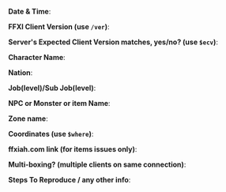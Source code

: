 <!-- 
DO NOT REMOVE OR CHANGE THE PRE-FORMATTED TEXT TO PUT @COMMANDS IN TEMPLATE!!!
GITHUB SEES `@MENTIONS`, NOT `@GMCOMMANDS`!!!
IF YOU STUPIDLY IGNORE THIS WARNING I WILL CLOSE YOUR ISSUE!11eleventytwo!

Issues will also be closed without being looked into if 
the following information is missing (unless its not applicable)!!!
-->

**Date & Time**: 


**FFXI Client Version (use `/ver`)**: 

**Server's Expected Client Version matches, yes/no? (use `$ecv`)**: 


**Character Name**: 


**Nation**: 


**Job(level)/Sub Job(level)**: 


**NPC or Monster or item Name**: 


**Zone name**: 


**Coordinates (use `$where`)**: 


**ffxiah.com link (for items issues only)**: 


**Multi-boxing? (multiple clients on same connection)**: 


**Steps To Reproduce / any other info**: 

